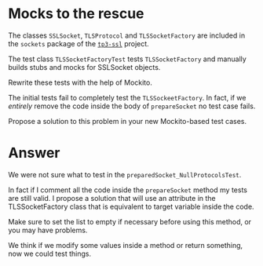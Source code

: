 # Mocks to the rescue

The classes `SSLSocket`, `TLSProtocol` and `TLSSocketFactory` are included in the `sockets` package of the [`tp3-ssl`](../code/tp3-ssl) project.

The test class `TLSSocketFactoryTest` tests `TLSSocketFactory` and manually builds stubs and mocks for SSLSocket objects.

Rewrite these tests with the help of Mockito.

The initial tests fail to completely test the `TLSSockeetFactory`. In fact, if we *entirely* remove the code inside the body of `prepareSocket` no test case fails.

Propose a solution to this problem in your new Mockito-based test cases.


# Answer

We were not sure what to test in the `preparedSocket_NullProtocolsTest`. 

In fact if I comment all the code inside the `prepareSocket` method my tests are still valid. I propose a solution that will use an attribute
in the TLSSocketFactory class that is equivalent to target variable inside the code.

Make sure to set the list to empty if necessary before using this method, or you may have problems. 

We think if we modify some values inside a method or return something, now we could test things.
